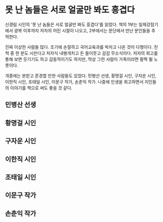 # 못 난 놈들은 서로 얼굴만 봐도 흥겹다

신경림 시인의 '못 난 놈들은 서로 얼굴만 봐도 흥겹다'를 읽었다. 책의 1부는 일제강점기에서 광복 이후까지 저자의 어린 시절이 나오고, 2부에서는 문단에서 만난 문인들을 추억한다.

진짜 이상한 사람들 많다. 조기에 손절하고 국어교육과를 박차고 나온 것이 다행이다. 친척 중 한 분도 시쓴다고 처자식 내팽개치고 돈 들이붓고 감감 무소식이다. 저자의 회고를 통해 보면 웃기기도 하고 감동적이기도 하지만, 막상 그런 사람이 가족이라면 팔짝 뛸 노릇이다.

개중에는 본받고 존경할 만한 사람들도 있었다. 민병산 선생, 황명걸 시인, 구자운 시인, 이한직 시인, 조태일 시인, 이문구 작가, 손춘익 작가. 나중에 인생을 회고하면서 지인들의 이야기를 책으로 써도 좋을 것 같다.

## 민병산 선생

## 황명걸 시인

## 구자운 시인

## 이한직 시인

## 조태일 시인

## 이문구 작가

## 손춘익 작가